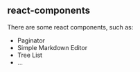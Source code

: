 ## react-components

There are some react components, such as:

- Paginator
- Simple Markdown Editor
- Tree List
- ...